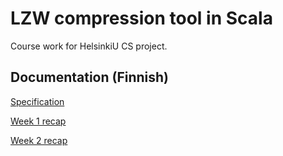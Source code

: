 # LZW compression tool in Scala

Course work for HelsinkiU CS project.

## Documentation (Finnish)

[Specification](doc/maarittelydokumentti.pdf)

[Week 1 recap](doc/viikkoraportti1.md)

[Week 2 recap](doc/viikkoraportti2.md)